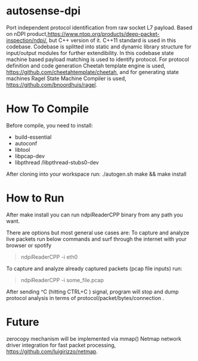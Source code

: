 # autosense-dpi
Port independent protocol identification from raw socket L7 payload. Based on nDPI product,https://www.ntop.org/products/deep-packet-inspection/ndpi/, but C++ version of it. C++11 standard is used in this codebase. Codebase is splitted into static and dynamic library structure for input/output modules for further extendibility. In this codebase state machine based payload matching is used to identify protocol. For protocol definition and code generation Cheetah template engine is used, https://github.com/cheetahtemplate/cheetah, and for generating state machines Ragel State Machine Compiler is used, https://github.com/bnoordhuis/ragel. 

# How To Compile
Before compile, you need to install:
- build-essential
- autoconf
- libtool
- libpcap-dev
- libpthread /libpthread-stubs0-dev

After cloning into your workspace run:
./autogen.sh
make && make install

# How to Run
After make install you can run ndpiReaderCPP binary from any path you want.

There are options but most general use cases are:
To capture and analyze live packets run below commands and surf through the internet with your browser or spotify
> ndpiReaderCPP -i eth0 

To capture and analyze already captured packets (pcap file inputs) run:
> ndpiReaderCPP -i some_file.pcap

After sending ^C (hitting CTRL+C ) signal, program will stop and dump protocol analysis in terms of protocol/packet/bytes/connection .


# Future
zerocopy mechanism will be implemented via mmap()
Netmap network driver integration for fast packet processing, https://github.com/luigirizzo/netmap. 





